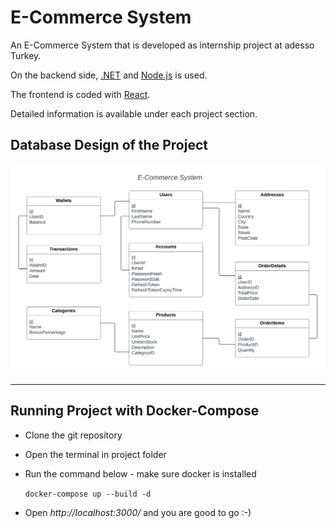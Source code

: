 # E-Commerce System

An E-Commerce System that is developed as internship project at adesso Turkey. 

On the backend side, [.NET](/dotNET/) and [Node.js](/Node/) is used. 

The frontend is coded with [React](/React/).

Detailed information is available under each project section.

## Database Design of the Project
![](/images/database-design.png)

-------------
## Running Project with Docker-Compose
- Clone the git repository
- Open the terminal in project folder
- Run the command below - make sure docker is installed
  
  ```docker-compose up --build -d```

- Open *http://localhost:3000/* and you are good to go :-) 
